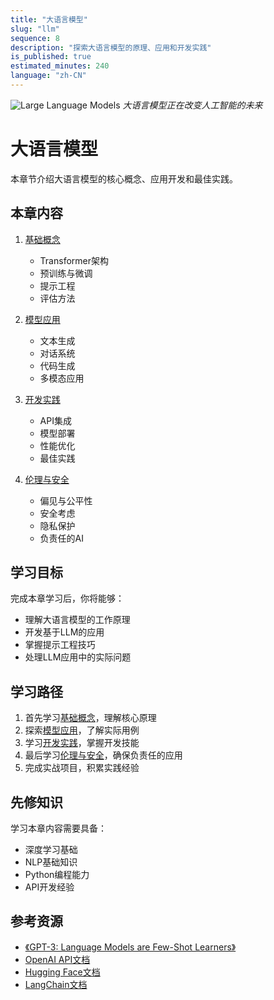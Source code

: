 ```yaml
---
title: "大语言模型"
slug: "llm"
sequence: 8
description: "探索大语言模型的原理、应用和开发实践"
is_published: true
estimated_minutes: 240
language: "zh-CN"
---
```


![Large Language Models](images/llm-header.png)
*大语言模型正在改变人工智能的未来*

# 大语言模型

本章节介绍大语言模型的核心概念、应用开发和最佳实践。

## 本章内容

1. [基础概念](fundamentals.md)
   - Transformer架构
   - 预训练与微调
   - 提示工程
   - 评估方法

2. [模型应用](applications.md)
   - 文本生成
   - 对话系统
   - 代码生成
   - 多模态应用

3. [开发实践](development.md)
   - API集成
   - 模型部署
   - 性能优化
   - 最佳实践

4. [伦理与安全](ethics-security.md)
   - 偏见与公平性
   - 安全考虑
   - 隐私保护
   - 负责任的AI

## 学习目标

完成本章学习后，你将能够：
- 理解大语言模型的工作原理
- 开发基于LLM的应用
- 掌握提示工程技巧
- 处理LLM应用中的实际问题

## 学习路径

1. 首先学习[基础概念](fundamentals.md)，理解核心原理
2. 探索[模型应用](applications.md)，了解实际用例
3. 学习[开发实践](development.md)，掌握开发技能
4. 最后学习[伦理与安全](ethics-security.md)，确保负责任的应用
5. 完成实战项目，积累实践经验

## 先修知识

学习本章内容需要具备：
- 深度学习基础
- NLP基础知识
- Python编程能力
- API开发经验

## 参考资源

- [《GPT-3: Language Models are Few-Shot Learners》](https://arxiv.org/abs/2005.14165)
- [OpenAI API文档](https://platform.openai.com/docs/)
- [Hugging Face文档](https://huggingface.co/docs)
- [LangChain文档](https://langchain.readthedocs.io/)
